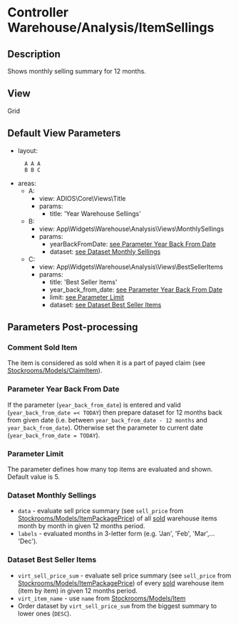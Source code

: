 # Controller Warehouse/Analysis/ItemSellings

## Description

Shows monthly selling summary for 12 months.

## View

Grid

## Default View Parameters

* layout:
  ```
    A A A
    B B C    
  ```
* areas:
  * A:
    * view: ADIOS\Core\Views\Title
    * params:
      * title: 'Year Warehouse Sellings'
  * B:
    * view: App\Widgets\Warehouse\Analysis\Views\MonthlySellings
    * params:
      * yearBackFromDate: [see Parameter Year Back From Date](#parameter-year-back-from-date)
      * dataset:  [see Dataset Monthly Sellings](#dataset-monthly-sellings)
  * C:
    * view: App\Widgets\Warehouse\Analysis\Views\BestSellerItems
    * params:  
      * title: 'Best Seller Items'    
      * year_back_from_date: [see Parameter Year Back From Date](#parameter-year-back-from-date)
      * limit: [see Parameter Limit](#parameter-limit)
      * dataset:  [see Dataset Best Seller Items](#dataset-best-seller-items)

## Parameters Post-processing

### Comment Sold Item
The item is considered as sold when it is a part of payed claim (see [Stockrooms/Models/ClaimItem](./../../Stockrooms/Models/ClaimItem.md)).

### Parameter Year Back From Date
If the parameter (`year_back_from_date`) is entered and valid (`year_back_from_date =< TODAY`) then prepare dataset for 12 months back from given date (i.e. between `year_back_from_date - 12 months` and `year_back_from_date`). Otherwise set the parameter to current date (`year_back_from_date = TODAY`).

### Parameter Limit
The parameter defines how many top items are evaluated and shown. Default value is 5.

### Dataset Monthly Sellings
* `data` - evaluate sell price summary (see `sell_price` from [Stockrooms/Models/ItemPackagePrice](./../../Stockrooms/Models/ItemPackagePrice.md)) of all [sold](#comment-sold-item) warehouse items month by month in given 12 months period.
* `labels` - evaluated months in 3-letter form (e.g. 'Jan', 'Feb', 'Mar',... 'Dec').


### Dataset Best Seller Items
* `virt_sell_price_sum` - evaluate sell price summary (see `sell_price` from [Stockrooms/Models/ItemPackagePrice](./../../Stockrooms/Models/ItemPackagePrice.md)) of every [sold](#comment-sold-item) warehouse item (item by item) in given 12 months period.
* `virt_item_name` - use `name` from [Stockrooms/Models/Item](./../../Stockrooms/Models/Item.md)
* Order dataset by `virt_sell_price_sum` from the biggest summary to lower ones (`DESC`).
